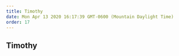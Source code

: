 ```yaml
---
title: Timothy
date: Mon Apr 13 2020 16:17:39 GMT-0600 (Mountain Daylight Time)
order: 17
---
```


## Timothy